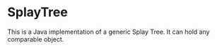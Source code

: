# SplayTree
This is a Java implementation of a generic Splay Tree. It can hold any comparable object. 
